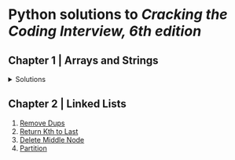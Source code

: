 # Python solutions to *Cracking the Coding Interview, 6th edition*
## Chapter 1 | Arrays and Strings
<details>
    <summary>Solutions</summary>
    <br>
    <ol>
        <li>[Is Unique](chapter1/is_unique.py)</li>
        <li>[Check Permutation](chapter1/is_permutation.py)</li>
        <li>[URLify](chapter1/urlify.py)</li>
        <li>[Palindrome Permutation](chapter1/is_palindrome_permutation.py)</li>
        <li>[One Away](chapter1/is_oneaway.py)</li>
        <li>[String Compression](chapter1/str_compression.py)</li>
        <li>[Rotate Matrix](chapter1/rotate_matrix.py)</li>
        <li>[Zero Matrix](chapter1/zero_matrix.py)</li>
    </ol>   
</details>

## Chapter 2 | Linked Lists
   1. [Remove Dups](chapter2/remove_dups.py)
   2. [Return Kth to Last](chapter2/kth_to_last.py)
   3. [Delete Middle Node](chapter2/delete_mid_node.py)
   4. [Partition](chapter2/partition.py)